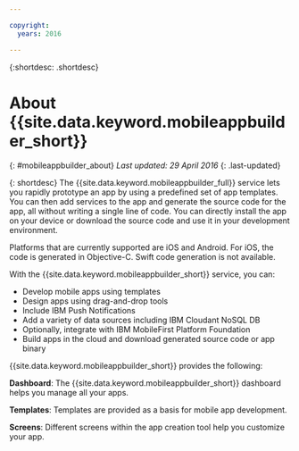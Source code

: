 ```yaml
---

copyright:
  years: 2016

---
```

{:shortdesc: .shortdesc}

# About {{site.data.keyword.mobileappbuilder_short}}
{: #mobileappbuilder_about}
*Last updated: 29 April 2016*
{: .last-updated}

{: shortdesc}
The {{site.data.keyword.mobileappbuilder_full}} service lets you rapidly prototype an app by using a predefined set of app templates. You can then add services to the app and generate the source code for the app, all without writing a single line of code. You can directly install the app on your device or download the source code and use it in your development environment. 

Platforms that are currently supported are iOS and Android. For iOS, the code is generated in Objective-C. Swift code generation is not available.

With the {{site.data.keyword.mobileappbuilder_short}} service, you can:

* Develop mobile apps using templates 
* Design apps using drag-and-drop tools 
* Include IBM Push Notifications 
* Add a variety of data sources including IBM Cloudant NoSQL DB
* Optionally, integrate with IBM MobileFirst Platform Foundation 
* Build apps in the cloud and download generated source code or app binary

{{site.data.keyword.mobileappbuilder_short}} provides the following:

**Dashboard**: The {{site.data.keyword.mobileappbuilder_short}} dashboard helps you manage all your apps.

**Templates**: Templates are provided as a basis for mobile app development.

**Screens**: Different screens within the app creation tool help you customize your app.
